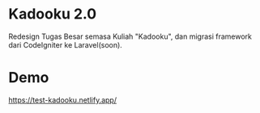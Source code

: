 # Kadooku 2.0
Redesign Tugas Besar semasa Kuliah "Kadooku", dan migrasi framework dari CodeIgniter ke Laravel(soon).

# Demo
https://test-kadooku.netlify.app/
